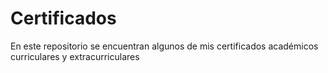 # Certificados
En este repositorio se encuentran algunos de mis certificados académicos curriculares y extracurriculares

